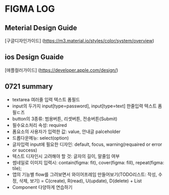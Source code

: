# FIGMA LOG



## Meterial Design Guide
[구글디자인가이드] (https://m3.material.io/styles/color/system/overview)

## ios Design Guaide
[애플컬러가이드] (https://developer.apple.com/design/)

## 0721 summary
- textarea 여러줄 입력 텍스트 폼필드
- input의 두가지 input[type=password], input[type=text] 한줄입력 텍스트 폼 필ㄷ즈
- button의 3종류: 범용버튼, 리셋버튼, 전송버튼(Submit)
- 필수요소처리 속성: required
- 폼요소의 사용자가 입력한 값: value, 안내글 palceholder
- 드롭다운메뉴: select(option)
- 글자입력 input에 필요한 디자인: default, focus, warning(requaired or error or success)
- 텍스트 디자인시 고려해야 할 것: 글자의 길이, 말줄임 여부
- 썸네일로 이미지 입력시: contain(figma: fit), cover(figma: fill), repeat(figma: tile);
- 앱의 기능별 flow를 그려보면서 와이어프레임 만들어보기(TODO리스트: 작성, 수정, 삭제, 보기) = C(create), R(read), U(update), D(delete) + List
- Component 다양하게 연습하기